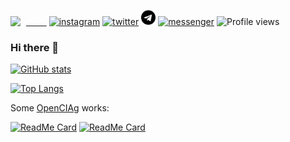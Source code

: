 [<img style="color: white;" src='https://cdn.jsdelivr.net/npm/simple-icons@4.1.0/icons/github.svg' alt='github' height='24'>](https://github.com/ettoreleandrotognoli)
[<img src='https://cdn.jsdelivr.net/npm/simple-icons@4.1.0/icons/instagram.svg' alt='instagram' height='24'>](https://www.instagram.com/ettoreleandrotognoli/)
[<img src='https://cdn.jsdelivr.net/npm/simple-icons@4.1.0/icons/twitter.svg' alt='twitter' height='24'>](https://twitter.com/ettoreleandrotognoli)
[<img src='https://raw.githubusercontent.com/tainguyenbp/tainguyenbp/master/telegram-brands.svg' alt='telegram' height='24'>](https://t.me/ettoreleandrotognoli)
[<img src='https://cdn.jsdelivr.net/npm/simple-icons@4.1.0/icons/messenger.svg' alt='messenger' height='24'>](https://m.me/ettoreleandrotognoli)
![Profile views](https://gpvc.arturio.dev/ettoreleandrotognoli)

### Hi there 👋



<!--
**ettoreleandrotognoli/ettoreleandrotognoli** is a ✨ _special_ ✨ repository because its `README.md` (this file) appears on your GitHub profile.

Here are some ideas to get you started:

- 🔭 I’m currently working on ...
- 🌱 I’m currently learning ...
- 👯 I’m looking to collaborate on ...
- 🤔 I’m looking for help with ...
- 💬 Ask me about ...
- 📫 How to reach me: ...
- 😄 Pronouns: ...
- ⚡ Fun fact: ...
-->

[![GitHub stats](https://github-readme-stats.vercel.app/api?username=ettoreleandrotognoli&show_icons=true&theme=dracula)](https://github.com/ettoreleandrotognoli)

[![Top Langs](https://github-readme-stats.vercel.app/api/top-langs/?username=ettoreleandrotognoli&theme=dracula)](https://github.com/ettoreleandrotognoli)

Some [OpenCIAg](https://github.com/OpenCIAg/) works:

[![ReadMe Card](https://github-readme-stats.vercel.app/api/pin/?username=OpenCIAg&repo=py-robot&theme=dracula)](https://github.com/OpenCIAg/py-robot)
[![ReadMe Card](https://github-readme-stats.vercel.app/api/pin/?username=OpenCIAg&repo=BlueFairy&theme=dracula)](https://github.com/OpenCIAg/BlueFairy)
